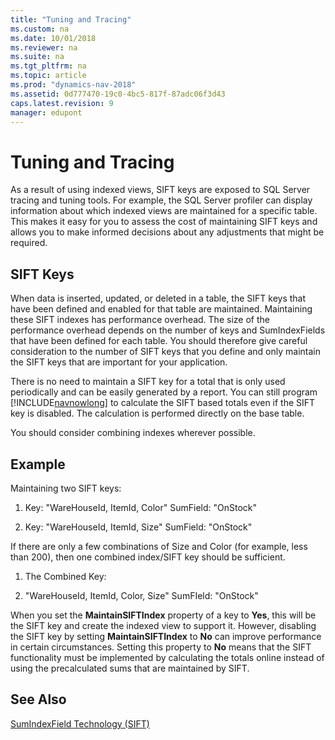 ```yaml
---
title: "Tuning and Tracing"
ms.custom: na
ms.date: 10/01/2018
ms.reviewer: na
ms.suite: na
ms.tgt_pltfrm: na
ms.topic: article
ms.prod: "dynamics-nav-2018"
ms.assetid: 0d777470-19c0-4bc5-817f-87adc06f3d43
caps.latest.revision: 9
manager: edupont
---
```

# Tuning and Tracing
As a result of using indexed views, SIFT keys are exposed to SQL Server tracing and tuning tools. For example, the SQL Server profiler can display information about which indexed views are maintained for a specific table. This makes it easy for you to assess the cost of maintaining SIFT keys and allows you to make informed decisions about any adjustments that might be required.  
  
## SIFT Keys  
 When data is inserted, updated, or deleted in a table, the SIFT keys that have been defined and enabled for that table are maintained. Maintaining these SIFT indexes has performance overhead. The size of the performance overhead depends on the number of keys and SumIndexFields that have been defined for each table. You should therefore give careful consideration to the number of SIFT keys that you define and only maintain the SIFT keys that are important for your application.  
  
 There is no need to maintain a SIFT key for a total that is only used periodically and can be easily generated by a report. You can still program [!INCLUDE[navnowlong](includes/navnowlong_md.md)] to calculate the SIFT based totals even if the SIFT key is disabled. The calculation is performed directly on the base table.  
  
 You should consider combining indexes wherever possible.  
  
## Example  
 Maintaining two SIFT keys:  
  
1.  Key: "WareHouseId, ItemId, Color" SumField: "OnStock"  
  
2.  Key: "WareHouseId, ItemId, Size" SumField: "OnStock"  
  
 If there are only a few combinations of Size and Color \(for example, less than 200\), then one combined index/SIFT key should be sufficient.  
  
1.  The Combined Key:  
  
2.  "WareHouseId, ItemId, Color, Size" SumFIeld: "OnStock"  
  
 When you set the **MaintainSIFTIndex** property of a key to **Yes**, this will be the SIFT key and create the indexed view to support it. However, disabling the SIFT key by setting **MaintainSIFTIndex** to **No** can improve performance in certain circumstances. Setting this property to **No** means that the SIFT functionality must be implemented by calculating the totals online instead of using the precalculated sums that are maintained by SIFT.  
  
## See Also  
 [SumIndexField Technology \(SIFT\)](SumIndexField-Technology--SIFT-.md)
